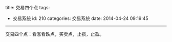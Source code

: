 title: 交易四个点
tags:
  - 交易系统
id: 210
categories: 交易系统
date: 2014-04-24 09:19:45
---

交易四个点：看涨看跌点，买卖点，止损，止盈。